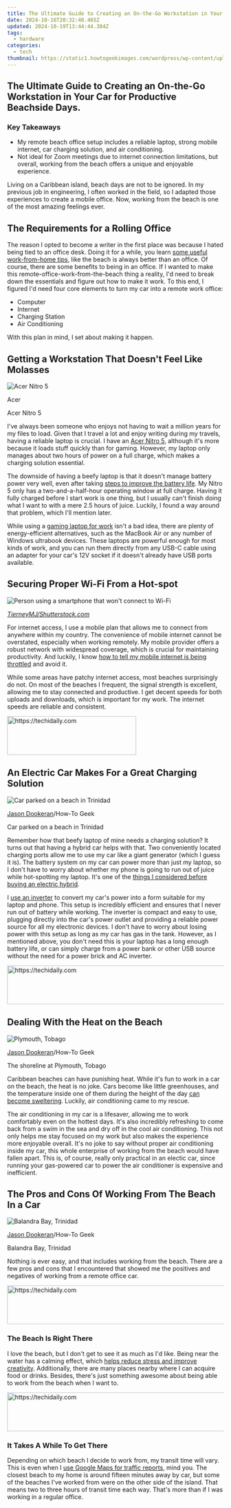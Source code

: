 ```yaml
---
title: The Ultimate Guide to Creating an On-the-Go Workstation in Your Car for Productive Beachside Days.
date: 2024-10-16T20:32:48.465Z
updated: 2024-10-19T13:44:44.384Z
tags:
  - hardware
categories:
  - tech
thumbnail: https://static1.howtogeekimages.com/wordpress/wp-content/uploads/2024/06/woman-using-a-laptop-in-her-car-at-the-beach.jpg
---
```


## The Ultimate Guide to Creating an On-the-Go Workstation in Your Car for Productive Beachside Days.

### Key Takeaways

* My remote beach office setup includes a reliable laptop, strong mobile internet, car charging solution, and air conditioning.
* Not ideal for Zoom meetings due to internet connection limitations, but overall, working from the beach offers a unique and enjoyable experience.

 Living on a Caribbean island, beach days are not to be ignored. In my previous job in engineering, I often worked in the field, so I adapted those experiences to create a mobile office. Now, working from the beach is one of the most amazing feelings ever.

##  The Requirements for a Rolling Office

 The reason I opted to become a writer in the first place was because I hated being tied to an office desk. Doing it for a while, you learn [some useful work-from-home tips](https://extra-skills.techidaily.com/lightroom-mastery-the-top-10-lut-tools-for-expert-editors-for-2024/), like the beach is always better than an office. Of course, there are some benefits to being in an office. If I wanted to make this remote-office-work-from-the-beach thing a reality, I'd need to break down the essentials and figure out how to make it work. To this end, I figured I'd need four core elements to turn my car into a remote work office:

* Computer
* Internet
* Charging Station
* Air Conditioning

 With this plan in mind, I set about making it happen.

##  Getting a Workstation That Doesn't Feel Like Molasses

![Acer Nitro 5](https://static1.howtogeekimages.com/wordpress/wp-content/uploads/2023/10/acer-nitro-5.jpg) 

Acer

Acer Nitro 5

 I've always been someone who enjoys not having to wait a million years for my files to load. Given that I travel a lot and enjoy writing during my travels, having a reliable laptop is crucial. I have an [Acer Nitro 5](https://shop-links.co/link/?exclusive=1&publisher_slug=itechdaily19598&url=https%3A%2F%2Fclick.linksynergy.com%2Fdeeplink%3Fid%3D2QzUaswX1as%26mid%3D44583%26u1%3DUUhtgUeUpU2003781%26murl%3Dhttps%253A%252F%252Fwww.newegg.com%252Fareyouahuman%253Freferer%253Dhttps%25253A%25252F%25252Fwww.newegg.com%25252Fp%25252F2WC-000K-02XA9%25253FItem%25253D9SIAWVGK323217%252526amp%25253Bcm%255Fsp%25253DSP-%255F-2386602-%255F-0-%255F-2-%255F-9SIAWVGK323217-%255F-nitro%252525205-%255F-5%25257Cnitro-%255F-2%2526cm%255Fsp%253DSP-%255F-2386602-%255F-0-%255F-2-%255F-9SIAWVGK323217-%255F-nitro%252B5-%255F-5%25257Cnitro-%255F-2%26ourl%3Dhttps%253A%252F%252Fwww.newegg.com%252Fp%252F2WC-000K-02XA9%253FItem%253D9SIAWVGK323217%2526amp%253Bcm%255Fsp%253DSP-%255F-2386602-%255F-0-%255F-2-%255F-9SIAWVGK323217-%255F-nitro%2525205-%255F-5%257Cnitro-%255F-2), although it's more because it loads stuff quickly than for gaming. However, my laptop only manages about two hours of power on a full charge, which makes a charging solution essential.

 The downside of having a beefy laptop is that it doesn't manage battery power very well, even after taking [steps to improve the battery life](https://win-answers.techidaily.com/expert-advice-overcoming-technical-hurdles-in-the-phasmophobia-vr-game/). My Nitro 5 only has a two-and-a-half-hour operating window at full charge. Having it fully charged before I start work is one thing, but I usually can't finish doing what I want to with a mere 2.5 hours of juice. Luckily, I found a way around that problem, which I'll mention later.

 While using a [gaming laptop for work](https://fox-blue.techidaily.com/updated-the-most-popular-wedding-countdown-clocks-a-top-10-list-androidios-for-2024/) isn't a bad idea, there are plenty of energy-efficient alternatives, such as the MacBook Air or any number of Windows ultrabook devices. These laptops are powerful enough for most kinds of work, and you can run them directly from any USB-C cable using an adapter for your car's 12V socket if it doesn't already have USB ports available.

##  Securing Proper Wi-Fi From a Hot-spot

![Person using a smartphone that won't connect to Wi-Fi](https://static1.howtogeekimages.com/wordpress/wp-content/uploads/2019/07/Person-using-a-smartphone-that-wont-connect-to-Wi-Fi.jpeg) 

_[TierneyMJ/Shutterstock.com](https://www.shutterstock.com/image-photo/no-wifi-theme-person-holding-white-1138649942?src=lc1V3UO7IUOChMOekaH52Q-1-32&studio=1)_

 For internet access, I use a mobile plan that allows me to connect from anywhere within my country. The convenience of mobile internet cannot be overstated, especially when working remotely. My mobile provider offers a robust network with widespread coverage, which is crucial for maintaining productivity. And luckily, I know [how to tell my mobile internet is being throttled](https://ios-unlock.techidaily.com/in-2024-3-ways-to-unlock-apple-iphone-14-without-passcode-or-face-id-by-drfone-ios/) and avoid it.

 While some areas have patchy internet access, most beaches surprisingly do not. On most of the beaches I frequent, the signal strength is excellent, allowing me to stay connected and productive. I get decent speeds for both uploads and downloads, which is important for my work. The internet speeds are reliable and consistent.

<!-- affiliate ads begin -->
<a href="https://sentrypc.7eer.net/c/5597632/398449/3022" target="_top" id="398449">
  <img src="//a.impactradius-go.com/display-ad/3022-398449" border="0" alt="https://techidaily.com" width="300" height="90"/>
</a>
<img height="0" width="0" src="https://sentrypc.7eer.net/i/5597632/398449/3022" style="position:absolute;visibility:hidden;" border="0" />
<!-- affiliate ads end -->

##  An Electric Car Makes For a Great Charging Solution

![Car parked on a beach in Trinidad](https://static1.howtogeekimages.com/wordpress/wp-content/uploads/2024/06/img_20190925_130236.jpg) 

[Jason Dookeran](https://www.instagram.com/shortdropstt/)/How-To Geek

Car parked on a beach in Trinidad

 Remember how that beefy laptop of mine needs a charging solution? It turns out that having a hybrid car helps with that. Two conveniently located charging ports allow me to use my car like a giant generator (which I guess it is). The battery system on my car can power more than just my laptop, so I don't have to worry about whether my phone is going to run out of juice while hot-spotting my laptop. It's one of the [things I considered before buying an electric hybrid](https://win-solutions.techidaily.com/solution-found-for-wolcen-pc-performance-hiccups-and-glitches/).

 I [use an inverter](https://www.lifewire.com/what-is-a-car-power-inverter-534721) to convert my car's power into a form suitable for my laptop and phone. This setup is incredibly efficient and ensures that I never run out of battery while working. The inverter is compact and easy to use, plugging directly into the car's power outlet and providing a reliable power source for all my electronic devices. I don't have to worry about losing power with this setup as long as my car has gas in the tank. However, as I mentioned above, you don't need this is your laptop has a long enough battery life, or can simply charge from a power bank or other USB source without the need for a power brick and AC inverter.

<!-- affiliate ads begin -->
<a href="https://appsumo.8odi.net/c/5597632/2082536/7443" target="_top" id="2082536">
  <img src="//a.impactradius-go.com/display-ad/7443-2082536" border="0" alt="https://techidaily.com" width="728" height="90"/>
</a>
<img height="0" width="0" src="https://appsumo.8odi.net/i/5597632/2082536/7443" style="position:absolute;visibility:hidden;" border="0" />
<!-- affiliate ads end -->

##  Dealing With the Heat on the Beach

![Plymouth, Tobago](https://static1.howtogeekimages.com/wordpress/wp-content/uploads/2024/06/plymouth-1.jpg) 

[Jason Dookeran](https://www.instagram.com/shortdropstt/)/How-To Geek

The shoreline at Plymouth, Tobago

 Caribbean beaches can have punishing heat. While it's fun to work in a car on the beach, the heat is no joke. Cars become like little greenhouses, and the temperature inside one of them during the height of the day [can become sweltering](https://cruisegalore.com/caribbean-weather-by-month/). Luckily, air conditioning came to my rescue.

 The air conditioning in my car is a lifesaver, allowing me to work comfortably even on the hottest days. It's also incredibly refreshing to come back from a swim in the sea and dry off in the cool air conditioning. This not only helps me stay focused on my work but also makes the experience more enjoyable overall. It's no joke to say without proper air conditioning inside my car, this whole enterprise of working from the beach would have fallen apart. This is, of course, really only practical in an electic car, since running your gas-powered car to power the air conditioner is expensive and inefficient.

##  The Pros and Cons Of Working From The Beach In a Car

![Balandra Bay, Trinidad](https://static1.howtogeekimages.com/wordpress/wp-content/uploads/2024/06/balandra-1.jpg) 

[Jason Dookeran](https://www.instagram.com/shortdropstt/)/How-To Geek

Balandra Bay, Trinidad

 Nothing is ever easy, and that includes working from the beach. There are a few pros and cons that I encountered that showed me the positives and negatives of working from a remote office car.

<!-- affiliate ads begin -->
<a href="https://appsumo.8odi.net/c/5597632/2105859/7443" target="_top" id="2105859">
  <img src="//a.impactradius-go.com/display-ad/7443-2105859" border="0" alt="https://techidaily.com" width="728" height="90"/>
</a>
<img height="0" width="0" src="https://appsumo.8odi.net/i/5597632/2105859/7443" style="position:absolute;visibility:hidden;" border="0" />
<!-- affiliate ads end -->

###  The Beach Is Right There

 I love the beach, but I don't get to see it as much as I'd like. Being near the water has a calming effect, which [helps reduce stress and improve creativity](https://www.verywellmind.com/the-beach-mental-health-benefits-6500748). Additionally, there are many places nearby where I can acquire food or drinks. Besides, there's just something awesome about being able to work from the beach when I want to.

<!-- affiliate ads begin -->
<a href="https://appsumo.8odi.net/c/5597632/2144276/7443" target="_top" id="2144276">
  <img src="//a.impactradius-go.com/display-ad/7443-2144276" border="0" alt="https://techidaily.com" width="728" height="90"/>
</a>
<img height="0" width="0" src="https://appsumo.8odi.net/i/5597632/2144276/7443" style="position:absolute;visibility:hidden;" border="0" />
<!-- affiliate ads end -->

###  It Takes A While To Get There

 Depending on which beach I decide to work from, my transit time will vary. This is even when I [use Google Maps for traffic reports](https://youtube-data.techidaily.com/approved-navigating-youtubes-community-standards-as-a-viewer-or-creator/), mind you. The closest beach to my home is around fifteen minutes away by car, but some of the beaches I've worked from were on the other side of the island. That means two to three hours of transit time each way. That's more than if I was working in a regular office.

<!-- affiliate ads begin -->
<span id="1424533">
					<video width="864" height="1536" style="cursor:pointer"
           poster="//a.impactradius-go.com/display-clicktoplayimage/1424533.png"
           onclick="if(!this.playClicked){this.play();this.setAttribute('controls',true);this.playClicked=true;}">
	   <source src="//a.impactradius-go.com/display-ad/16446-1424533">
	   <img src="//a.impactradius-go.com/display-clicktoplayimage/1424533.png" style="border: none; height: 100%; width: 100%; object-fit: contain">
	</video>
	<div style="width:540px;text-align:center"><a href="javascript:window.open(decodeURIComponent('https%3A%2F%2Flaganoo.pxf.io%2Fc%2F5597632%2F1424533%2F16446'), '_blank');void(0);">Click here</a></div>
</span>
<img height="0" width="0" src="https://imp.pxf.io/i/5597632/1424533/16446" style="position:absolute;visibility:hidden;" border="0" />
<!-- affiliate ads end -->

###  Getting Steps In Is Easy

 Working as a writer means sitting down and plugging away at the keyboard until you get something that works. Naturally, this means getting up and walking around is the only workout I get during the workday. It's a lot nicer to cover two miles of shoreline for a walk than it is to walk up and down the apartment.

###  Not Great For Zoom Meetings

 I've had several [scheduled Zoom meetings](https://visual-screen-recording.techidaily.com/winning-game-recording-guide-for-w11-users-for-2024/) with partners and clients from the car, and I'd say that it's terrible as a place to have a meeting. This is partially due to the connection, of course. Using a mobile hot spot for the internet doesn't work well with streaming audio and video, and I usually have to end up sacrificing one or the other.

<!-- affiliate ads begin -->
<a href="https://25home.pxf.io/c/5597632/2148644/16836" target="_top" id="2148644">
  <img src="//a.impactradius-go.com/display-ad/16836-2148644" border="0" alt="https://techidaily.com" width="300" height="90"/>
</a>
<img height="0" width="0" src="https://25home.pxf.io/i/5597632/2148644/16836" style="position:absolute;visibility:hidden;" border="0" />
<!-- affiliate ads end -->

##  Not Perfect, But Not Bad![North Coast Beach. Trinidad](https://static0.howtogeekimages.com/wordpress/wp-content/uploads/2024/06/img_20220224_111223.jpg) 

 While it's not the perfect setup, it's not a terrible way to spend a day. Working from the beach can have some mental health benefits, and being able to do it anytime you want is worth the hassle of an hour-long drive (or more). You might have someplace you want to visit during your work day, and setting up your office like this is a great way to see the world while getting the job done. And in case you're wondering, yes, I did write this sitting on the beach.

<ins class="adsbygoogle"
     style="display:block"
     data-ad-format="autorelaxed"
     data-ad-client="ca-pub-7571918770474297"
     data-ad-slot="1223367746"></ins>

<ins class="adsbygoogle"
     style="display:block"
     data-ad-client="ca-pub-7571918770474297"
     data-ad-slot="8358498916"
     data-ad-format="auto"
     data-full-width-responsive="true"></ins>

<span class="atpl-alsoreadstyle">Also read:</span>
<div><ul>
<li><a href="https://extra-support.techidaily.com/new-mastering-video-on-twitter-top-converter-picks/"><u>[New] Mastering Video on Twitter Top Converter Picks</u></a></li>
<li><a href="https://fox-direct.techidaily.com/new-the-path-to-profitable-product-placements-on-youtube/"><u>[New] The Path to Profitable Product Placements on YouTube</u></a></li>
<li><a href="https://snapchat-videos.techidaily.com/new-transform-your-snaps-with-cutting-edge-filter-techniques-for-2024/"><u>[New] Transform Your Snaps with Cutting-Edge Filter Techniques for 2024</u></a></li>
<li><a href="https://hardware-help.techidaily.com/brother-mfc-7860dw-find-and-apply-windows-compatible-printer-drivers-here/"><u>Brother MFC-7860DW: Find & Apply Windows Compatible Printer Drivers Here</u></a></li>
<li><a href="https://hardware-help.techidaily.com/download-and-latest-version-canon-printer-software-driver-mg3022/"><u>Download & Latest Version: Canon Printer Software (Driver) MG3022</u></a></li>
<li><a href="https://hardware-help.techidaily.com/1722965198668-get-the-latest-dolby-audio-drivers-now-compatible-with-windows-111081/"><u>Get the Latest Dolby Audio Drivers Now - Compatible with Windows 11/10/8.1</u></a></li>
<li><a href="https://easy-unlock-android.techidaily.com/in-2024-how-to-bypass-android-lock-screen-using-emergency-call-on-motorola-edge-40-neo-by-drfone-android/"><u>In 2024, How to Bypass Android Lock Screen Using Emergency Call On Motorola Edge 40 Neo?</u></a></li>
<li><a href="https://screen-mirroring-recording.techidaily.com/in-2024-navigating-virtual-board-functions-across-zoom-devices/"><u>In 2024, Navigating Virtual Board Functions Across Zoom Devices</u></a></li>
<li><a href="https://hardware-help.techidaily.com/latest-intel-network-device-drivers-available-to-install-for-windows-users-11107/"><u>Latest Intel Network Device Drivers Available to Install for Windows Users (11/10/7)</u></a></li>
<li><a href="https://screen-mirror.techidaily.com/recommended-best-applications-for-mirroring-your-motorola-g54-5g-screen-drfone-by-drfone-android/"><u>Recommended Best Applications for Mirroring Your Motorola G54 5G Screen | Dr.fone</u></a></li>
<li><a href="https://hardware-help.techidaily.com/step-by-step-guide-to-install-intel-raid-drivers-on-your-pc-running-windows-support-for-win11win10win8win7/"><u>Step-by-Step Guide to Install Intel RAID Drivers on Your PC Running Windows: Support for Win11/Win10/Win8/Win7</u></a></li>
<li><a href="https://hardware-reviews.techidaily.com/top-recommended-foldable-smartphones/"><u>Top Recommended Foldable Smartphones</u></a></li>
<li><a href="https://hardware-help.techidaily.com/update-or-download-drivers-the-ultimate-guide-for-epson-xp-420-printers/"><u>Update or Download Drivers - The Ultimate Guide for Epson XP 420 Printers</u></a></li>
<li><a href="https://ai-video-translation.techidaily.com/updated-convert-video-voice-to-text-online-for-free-fast-and-easy-ways-for-2024/"><u>Updated Convert Video Voice to Text Online for Free Fast and Easy Ways for 2024</u></a></li>
</ul></div>

